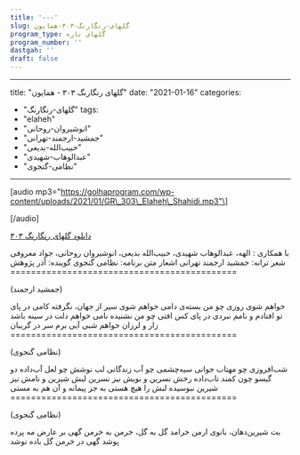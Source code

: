 ```yaml
---
title: '---'
slug: گلهای-رنگارنگ-۳۰۳-همایون
program_type: گلهای تازه
program_number: ''
dastgah: ''
draft: false
---
```


---
title: "گلهای رنگارنگ ۳۰۳ - همایون"
date: "2021-01-16"
categories: 
  - "گلهای-رنگارنگ"
tags: 
  - "elaheh"
  - "انوشیروان-روحانی"
  - "جمشید-ارجمند-تهرانی"
  - "حبیب‌الله-بدیعی"
  - "عبدالوهاب-شهیدی"
  - "نظامی-گنجوی"
---

\[audio mp3="https://golhaprogram.com/wp-content/uploads/2021/01/GR\_303\_Elaheh\_Shahidi.mp3"\]

\[/audio\]

[دانلود گلهای رنگارنگ ۳۰۳](https://golhaprogram.com/wp-content/uploads/2021/01/GR_303_Elaheh_Shahidi.mp3)

با همکاری : الهه، عبدالوهاب شهیدی، حبیب‌الله بدیعی، انوشیروان روحانی، جواد معروفی شعر ترانه: جمشید ارجمند تهرانی اشعار متن برنامه: نظامی گنجوی گوینده: آذر پژوهش ============================================

(جمشید ارجمند)

خواهم شوی روزی چو من بسته‌ی دامی خواهم شوی سیر از جهان، نگرفته کامی در پای تو افتادم و نامم نبردی در پای کس افتی چو من نشنیده نامی خواهم دلت در سینه باشد زار و لرزان خواهم شبی آیی برم سر در گریبان ============================================

(نظامی گنجوی)

شب‌افروزی چو مهتاب جوانی سیه‌چشمی چو آب زندگانی لب نوشش چو لعل آب‌داده دو گیسو چون کمند تاب‌داده رخش نسرین و بویش نیز نسرین لبش شیرین و نامش نیز شیرین نبوسیده لبش را هیچ هستی به جز پیمانه و آن هم به مستی ============================================

(نظامی گنجوی)

بت شیرین‌دهان، بانوی ارمن خرامد گل به گل، خرمن به خرمن گهی بر عارض مه پرده پوشد گهی در خرمن گل باده نوشد
